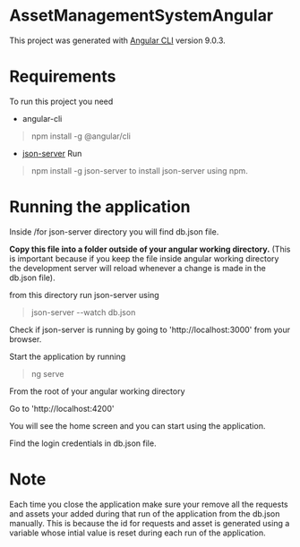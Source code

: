 # AssetManagementSystemAngular

This project was generated with [Angular CLI](https://github.com/angular/angular-cli) version 9.0.3.

# Requirements 

To run this project you need 
* angular-cli
> npm install -g @angular/cli

* [json-server](https://www.npmjs.com/package/json-server)
Run
> npm install -g json-server
to install json-server using npm.

# Running the application

Inside /for json-server directory you will find db.json file.

**Copy this file into a folder outside of your angular working directory.** (This is important because if you keep the file inside angular working directory the development server will reload whenever a change is made in the db.json file).

from this directory run json-server using

> json-server --watch db.json

Check if json-server is running by going to 'http://localhost:3000' from your browser.

Start the application by running

> ng serve

From the root of your angular working directory

Go to 'http://localhost:4200' 

You will see the home screen and you can start using the application.

Find the login credentials in db.json file.

# Note

Each time you close the application make sure your remove all the requests and assets your added during that run of the application from the 
db.json manually.
This is because the id for requests and asset is generated using a variable whose intial value is reset during each run of the application.






